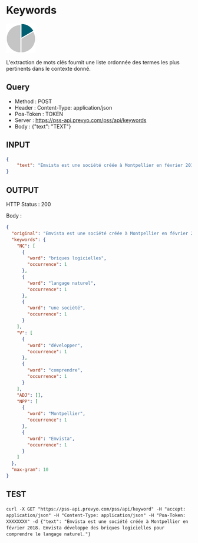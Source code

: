 Keywords
==

<img src="../images/ic_pss_mot_cle.png" alt="drawing" width="80"/>

L'extraction de mots clés fournit une liste ordonnée des termes les plus pertinents dans le contexte donné.

Query
--
* Method : POST
* Header : Content-Type: application/json
* Poa-Token : TOKEN
* Server : https://pss-api.prevyo.com/pss/api/keywords
* Body : {"text": "TEXT"}

INPUT
--

```JSON
{
    "text": "Emvista est une société créée à Montpellier en février 2018. Emvista développe des briques logicielles pour comprendre le langage naturel."
}
```

OUTPUT
--
HTTP Status : 200

Body :

```JSON
{
  "original": "Emvista est une société créée à Montpellier en février 2018. Emvista développe des briques logicielles pour comprendre le langage naturel.",
  "keywords": {
    "NC": [
      {
        "word": "briques logicielles",
        "occurrence": 1
      },
      {
        "word": "langage naturel",
        "occurrence": 1
      },
      {
        "word": "une société",
        "occurrence": 1
      }
    ],
    "V": [
      {
        "word": "développer",
        "occurrence": 1
      },
      {
        "word": "comprendre",
        "occurrence": 1
      }
    ],
    "ADJ": [],
    "NPP": [
      {
        "word": "Montpellier",
        "occurrence": 1
      },
      {
        "word": "Emvista",
        "occurrence": 1
      }
    ]
  },
  "max-gram": 10
}
```

TEST
--

`curl -X GET "https://pss-api.prevyo.com/pss/api/keyword" -H "accept: application/json" -H "Content-Type: application/json" -H "Poa-Token: XXXXXXXX" -d {"text": "Emvista est une société créée à Montpellier en février 2018. Emvista développe des briques logicielles pour comprendre le langage naturel."}` 

